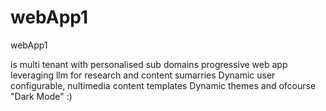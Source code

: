 # webApp1
webApp1

is multi tenant with personalised sub domains
progressive web app
leveraging llm for research and content sumarries
Dynamic user configurable, nultimedia content templates
Dynamic themes and ofcourse "Dark Mode" :)
